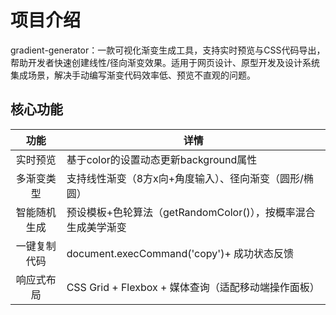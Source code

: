 # 项目介绍

gradient-generator：一款可视化渐变生成工具，支持实时预览与CSS代码导出，帮助开发者快速创建线性/径向渐变效果。适用于网页设计、原型开发及设计系统集成场景，解决手动编写渐变代码效率低、预览不直观的问题。

## 核心功能
|功能|详情|
|:---:|------------------------------------------------------------|
|​实时预览|基于color的设置动态更新background属性|
|多渐变类型|支持线性渐变（8方x向+角度输入）、径向渐变（圆形/椭圆）| 
|​智能随机生成|预设模板+色轮算法（getRandomColor()），按概率混合生成美学渐变|  
|​一键复制代码|document.execCommand('copy')+ 成功状态反馈|
|​响应式布局|CSS Grid + Flexbox + 媒体查询（适配移动端操作面板）|